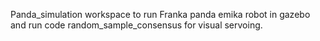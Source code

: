 Panda_simulation workspace to run Franka panda emika robot in gazebo and run code random_sample_consensus for visual servoing.
